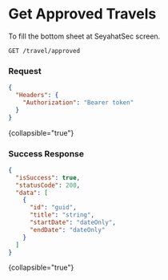 # Get Approved Travels

To fill the bottom sheet at SeyahatSec screen.

```HTTP
GET /travel/approved
```

### Request

```json
{
  "Headers": {
    "Authorization": "Bearer token"
  }
}
```
{collapsible="true"}

### Success Response

```json
{
  "isSuccess": true,
  "statusCode": 200,
  "data": [
    {
      "id": "guid",
      "title": "string",
      "startDate": "dateOnly",
      "endDate": "dateOnly"
    }
  ]
}
```
{collapsible="true"}